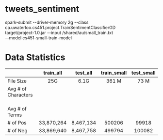 # tweets_sentiment

spark-submit --driver-memory 2g --class ca.uwaterloo.cs451.project.TrainSentimentClassifierGD \
 target/project-1.0.jar --input /shared/au/small_train.txt \
 --model cs451-small-train-model


# Data Statistics

|         | train_all           | test_all  | train_small           | test_small  |
| ------------- |:-------------:|:-----:|:-----:|:-----:|
| File Size      | 25G | 6.1G | 361 M| 73 M|
| Avg \# of Characters     |  |  | | |
| Avg \# of Terms     |  |  | | |
| \# of Pos       | 33,870,264 | 8,467,134 | 500206 | 99918 |
| \# of Neg      | 33,869,640   |   8,467,758 | 499794 | 100082 |
